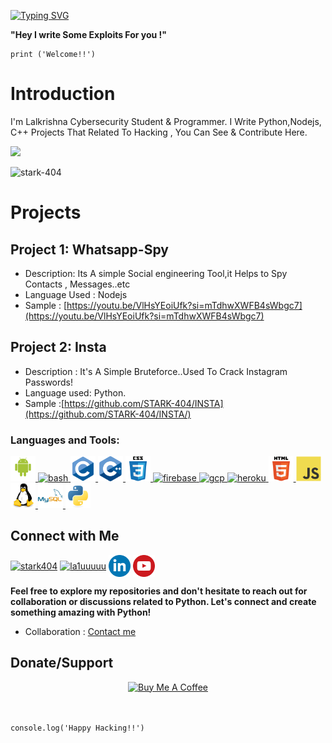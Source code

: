 <a href="https://git.io/typing-svg"><img src="https://readme-typing-svg.demolab.com?font=Fira+Code&size=30&pause=1000&width=435&lines=Lal Krishna;CYBER+ENTHUAIST;Programmer; RESEARCHER;" alt="Typing SVG" /></a>

**"Hey I write Some  Exploits For you !"**
``` 
print ('Welcome!!')
 ```




# Introduction
I'm Lalkrishna Cybersecurity Student & Programmer. I  Write Python,Nodejs,
C++ Projects That Related To Hacking , You Can See & Contribute Here.

<img src="https://media0.giphy.com/media/C4NdKtRaQE9m8/giphy.webp?cid=6c09b9521034b8fd75dde569f985dab98b6ec6ff86be509b&ep=v1_internal_gifs_gifId&rid=giphy.webp&ct=g"/>


<p align="left"> <img src="https://komarev.com/ghpvc/?username=stark-404&label=Profile%20views&color=0e75b6&style=flat" alt="stark-404" /> </p>


# Projects
## Project 1: Whatsapp-Spy 
- Description: Its A simple Social engineering Tool,it Helps to Spy Contacts , Messages..etc
- Language Used : Nodejs
- Sample : [https://youtu.be/VlHsYEoiUfk?si=mTdhwXWFB4sWbgc7](https://youtu.be/VlHsYEoiUfk?si=mTdhwXWFB4sWbgc7)
## Project 2: Insta
- Description : It's A Simple Bruteforce..Used To Crack Instagram Passwords!
- Language used: Python.
- Sample :[https://github.com/STARK-404/INSTA](https://github.com/STARK-404/INSTA/)

  

<h3 align="left">Languages and Tools:</h3>
<p align="left"> <a href="https://developer.android.com" target="_blank" rel="noreferrer"> <img src="https://raw.githubusercontent.com/devicons/devicon/master/icons/android/android-original-wordmark.svg" alt="android" width="40" height="40"/> </a> <a href="https://www.gnu.org/software/bash/" target="_blank" rel="noreferrer"> <img src="https://www.vectorlogo.zone/logos/gnu_bash/gnu_bash-icon.svg" alt="bash" width="40" height="40"/> </a> <a href="https://www.cprogramming.com/" target="_blank" rel="noreferrer"> <img src="https://raw.githubusercontent.com/devicons/devicon/master/icons/c/c-original.svg" alt="c" width="40" height="40"/> </a> <a href="https://www.w3schools.com/cpp/" target="_blank" rel="noreferrer"> <img src="https://raw.githubusercontent.com/devicons/devicon/master/icons/cplusplus/cplusplus-original.svg" alt="cplusplus" width="40" height="40"/> </a> <a href="https://www.w3schools.com/css/" target="_blank" rel="noreferrer"> <img src="https://raw.githubusercontent.com/devicons/devicon/master/icons/css3/css3-original-wordmark.svg" alt="css3" width="40" height="40"/> </a> <a href="https://firebase.google.com/" target="_blank" rel="noreferrer"> <img src="https://www.vectorlogo.zone/logos/firebase/firebase-icon.svg" alt="firebase" width="40" height="40"/> </a> <a href="https://cloud.google.com" target="_blank" rel="noreferrer"> <img src="https://www.vectorlogo.zone/logos/google_cloud/google_cloud-icon.svg" alt="gcp" width="40" height="40"/> </a> <a href="https://heroku.com" target="_blank" rel="noreferrer"> <img src="https://www.vectorlogo.zone/logos/heroku/heroku-icon.svg" alt="heroku" width="40" height="40"/> </a> <a href="https://www.w3.org/html/" target="_blank" rel="noreferrer"> <img src="https://raw.githubusercontent.com/devicons/devicon/master/icons/html5/html5-original-wordmark.svg" alt="html5" width="40" height="40"/> </a> <a href="https://developer.mozilla.org/en-US/docs/Web/JavaScript" target="_blank" rel="noreferrer"> <img src="https://raw.githubusercontent.com/devicons/devicon/master/icons/javascript/javascript-original.svg" alt="javascript" width="40" height="40"/> </a> <a href="https://www.linux.org/" target="_blank" rel="noreferrer"> <img src="https://raw.githubusercontent.com/devicons/devicon/master/icons/linux/linux-original.svg" alt="linux" width="40" height="40"/> </a> <a href="https://www.mysql.com/" target="_blank" rel="noreferrer"> <img src="https://raw.githubusercontent.com/devicons/devicon/master/icons/mysql/mysql-original-wordmark.svg" alt="mysql" width="40" height="40"/> </a> <a href="https://www.python.org" target="_blank" rel="noreferrer"> <img src="https://raw.githubusercontent.com/devicons/devicon/master/icons/python/python-original.svg" alt="python" width="40" height="40"/> </a> </p>
 

 

##  Connect with Me


<p align="left">
<a href="https://twitter.com/Lalkrishna6314" target="blank"><img align="center" src="https://raw.githubusercontent.com/rahuldkjain/github-profile-readme-generator/master/src/images/icons/Social/twitter.svg" alt="stark404" height="30" width="40" /></a>
<a href="https://instagram.com/la1uuuuu" target="blank"><img align="center" src="https://raw.githubusercontent.com/rahuldkjain/github-profile-readme-generator/master/src/images/icons/Social/instagram.svg" alt="la1uuuuu" height="30" width="40" /></a>
<a href='https://in.linkedin.com/in/lal-krishna-b-9b8144277'><img src='https://raw.githubusercontent.com/shahbajjamil/Social-Meadia-Icons/master/Icons-logos/linkedin-circle.png' align='center' height="35" width="35"></a>
<a href='https://youtube.com/@odin4gb?si=xGQtqp9aZhusMVzr'><img src='https://raw.githubusercontent.com/shahbajjamil/Social-Meadia-Icons/master/Icons-logos/youtube-circle.png' align='center' height="35" width="35"></a>

</p>

**Feel free to explore my repositories and don't hesitate to reach out for collaboration or discussions related to Python. Let's connect and create something amazing with Python!**
<br>

+ Collaboration : <a href='mailto: gamerunknown509@gmail.com?subject=Intrested_to_Collab!'>Contact me </a>

## Donate/Support 
<center>
<a href="https://www.buymeacoffee.com/mrstarkin" target="_blank"><img src="https://cdn.buymeacoffee.com/buttons/v2/default-yellow.png" alt="Buy Me A Coffee" style="height: 60px !important;width: 217px !important;" ></a>
  <br>
</center>
<br>
<br>


```
console.log('Happy Hacking!!')
```

